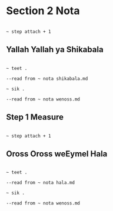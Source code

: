# Section 2 Nota

```scenario oscilla

~ step attach + 1

```

## Yallah Yallah ya Shikabala

```scenario oscilla

~ teet .

--read from ~ nota shikabala.md

~ sik .

--read from ~ nota wenoss.md

```

## Step 1 Measure

```scenario oscilla

~ step attach + 1

```

## Oross Oross weEymel Hala

```scenario oscilla

~ teet .

--read from ~ nota hala.md

~ sik .

--read from ~ nota wenoss.md

```
